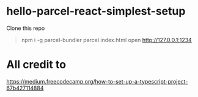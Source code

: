 # hello-parcel-react-simplest-setup
Clone this repo
> npm i -g parcel-bundler
> parcel index.html
> open http://127.0.0.1:1234

# All credit to
https://medium.freecodecamp.org/how-to-set-up-a-typescript-project-67b427114884
